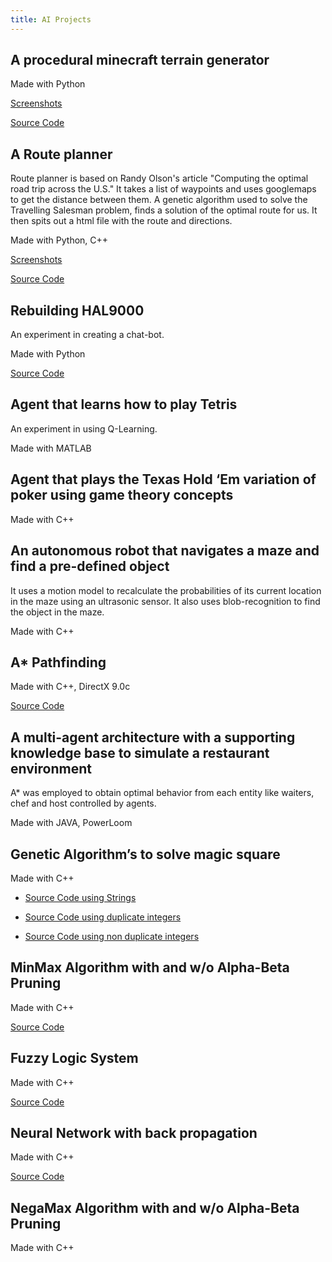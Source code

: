 ```yaml
---
title: AI Projects
---
```


## A procedural minecraft terrain generator

Made with Python

[Screenshots](./ai-projects/procedural-minecraft-terrain-generator)

[Source Code](https://github.com/AnkurSheel/pmgai-minecraft)

## A Route planner

Route planner is based on Randy Olson's article "Computing the optimal road trip across the U.S." It takes a list of waypoints and uses googlemaps to get the distance between them. A genetic algorithm used to solve the Travelling Salesman problem, finds a solution of the optimal route for us. It then spits out a html file with the route and directions.

Made with Python, C++

[Screenshots](./ai-projects/route-planner-travelling-salesman-problem)

[Source Code](https://github.com/AnkurSheel/RoutePlanner)

## Rebuilding HAL9000

An experiment in creating a chat-bot.

Made with Python

[Source Code](https://github.com/AnkurSheel/pmgai-hal9000)

## Agent that learns how to play Tetris

An experiment in using Q-Learning.

Made with MATLAB

## Agent that plays the Texas Hold ‘Em variation of poker using game theory concepts

Made with C++

## An autonomous robot that navigates a maze and find a pre-defined object

It uses a motion model to recalculate the probabilities of its current location in the maze using an ultrasonic sensor. It also uses blob-recognition to find the object in the maze.

Made with C++

## A\* Pathfinding

Made with C++, DirectX 9.0c

[Source Code](/assets/downloads/Astar.zip)

## A multi-agent architecture with a supporting knowledge base to simulate a restaurant environment

A\* was employed to obtain optimal behavior from each entity like waiters, chef and host controlled by agents.

Made with JAVA, PowerLoom

## Genetic Algorithm’s to solve magic square

Made with C++

-   [Source Code using Strings](/assets/downloads/Genetic_using_string.zip)

-   [Source Code using duplicate integers](/assets/downloads/Genetic_using_ints.zip)

-   [Source Code using non duplicate integers](/assets/downloads/Genetic_using_nonduplicate_ints.zip)

## MinMax Algorithm with and w/o Alpha-Beta Pruning

Made with C++

[Source Code](/assets/downloads/MinMax.zip)

## Fuzzy Logic System

Made with C++

[Source Code](/assets/downloads/FuzzyLogic.rar)

## Neural Network with back propagation

Made with C++

[Source Code](/assets/downloads/NeuralNet.zip)

## NegaMax Algorithm with and w/o Alpha-Beta Pruning

Made with C++
